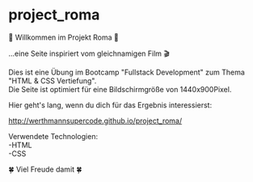 # project_roma

🌸 Willkommen im Projekt Roma 🌸

...eine Seite inspiriert vom gleichnamigen Film 🎬

Dies ist eine Übung im Bootcamp "Fullstack Development" zum Thema "HTML & CSS Vertiefung".<br>
Die Seite ist optimiert für eine Bildschirmgröße von 1440x900Pixel.

Hier geht's lang, wenn du dich für das Ergebnis interessierst:

http://werthmannsupercode.github.io/project_roma/
 

Verwendete Technologien:<br>
-HTML<br>
-CSS

🍀 Viel Freude damit 🍀
